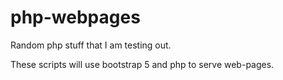 # php-webpages
Random php stuff that I am testing out. 

These scripts will use bootstrap 5 and php to serve web-pages. 


